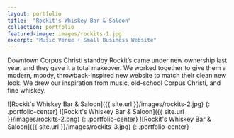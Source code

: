 ```yaml
---
layout: portfolio
title:  "Rockit's Whiskey Bar & Saloon"
collection: portfolio
featured-image: images/rockits-1.jpg
excerpt: "Music Venue + Small Business Website"
---
```


Downtown Corpus Christi standby Rockit’s came under new ownership last year, and they gave it a total makeover. We worked together to give them a modern, moody, throwback-inspired new website to match their clean new look. We drew our inspiration from music, old-school Corpus Christi, and fine whiskey.

![Rockit's Whiskey Bar & Saloon]({{ site.url }}/images/rockits-2.jpg)
{: .portfolio-center}
![Rockit's Whiskey Bar & Saloon]({{ site.url }}/images/rockits-2.png)
{: .portfolio-center}
![Rockit's Whiskey Bar & Saloon]({{ site.url }}/images/rockits-3.jpg)
{: .portfolio-center}
